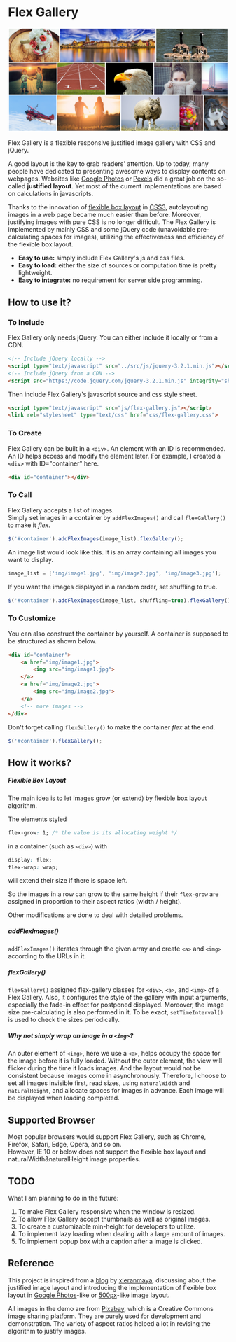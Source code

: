 # Flex Gallery

![Demo](examples/readme-img.png "Demo")

Flex Gallery is a flexible responsive justified image gallery with CSS and jQuery.

A good layout is the key to grab readers' attention. Up to today, 
many people have dedicated to presenting awesome ways to display contents on webpages.
Websites like [Google Photos](https://photos.google.com) or [Pexels](https://www.pexels.com/) 
did a great job on the so-called **justified layout**. 
Yet most of the current implementations are based on calculations in javascripts. 

Thanks to the innovation of 
[flexible box layout](https://developer.mozilla.org/en-US/docs/Web/CSS/CSS_Flexible_Box_Layout) 
in [CSS3](https://developer.mozilla.org/en-US/docs/Web/CSS/CSS3), 
autolayouting images in a web page became much easier than before.
Moreover, justifying images with pure CSS is no longer difficult.
The Flex Gallery is implemented by mainly CSS and some jQuery code (unavoidable pre-calculating spaces for images), 
utilizing the effectiveness and efficiency of the flexible box layout.

* **Easy to use:** simply include Flex Gallery's js and css files.
* **Easy to load:** either the size of sources or computation time is pretty lightweight.
* **Easy to integrate:** no requirement for server side programming.

## How to use it?

### To Include

Flex Gallery only needs jQuery. You can either include it locally or from a CDN.
```html
<!-- Include jQuery locally -->
<script type="text/javascript" src="../src/js/jquery-3.2.1.min.js"></script>
<!-- Include jQuery from a CDN -->
<script src="https://code.jquery.com/jquery-3.2.1.min.js" integrity="sha256-hwg4gsxgFZhOsEEamdOYGBf13FyQuiTwlAQgxVSNgt4=" crossorigin="anonymous">
```

Then include Flex Gallery's javascript source and css style sheet.
```html
<script type="text/javascript" src="js/flex-gallery.js"></script>
<link rel="stylesheet" type="text/css" href="css/flex-gallery.css">
```

### To Create

Flex Gallery can be built in a `<div>`. An element with an ID is recommended. 
An ID helps access and modify the element later. For example, I created a `<div>` with ID="container" here.
```html
<div id="container"></div>
```

### To Call

Flex Gallery accepts a list of images.  
Simply set images in a container by `addFlexImages()` and call `flexGallery()` to make it *flex*.
```javascript
$('#container').addFlexImages(image_list).flexGallery();
```

An image list would look like this. It is an array containing all images you want to display.
```javascript
image_list = ['img/image1.jpg', 'img/image2.jpg', 'img/image3.jpg'];
```

If you want the images displayed in a random order, set shuffling to true.
```javascript
$('#container').addFlexImages(image_list, shuffling=true).flexGallery();
```

### To Customize

You can also construct the container by yourself.
A container is supposed to be structured as shown below.
```html
<div id="container">
    <a href="img/image1.jpg">
        <img src="img/image1.jpg">
    </a>
    <a href="img/image2.jpg">
        <img src="img/image2.jpg">
    </a>
    <!-- more images -->
</div>
```

Don't forget calling `flexGallery()` to make the container *flex* at the end.
```javascript
$('#container').flexGallery();
```

## How it works?

##### Flexible Box Layout

The main idea is to let images grow (or extend) by flexible box layout algorithm.

The elements styled
```css
flex-grow: 1; /* the value is its allocating weight */
```
in a container (such as `<div>`) with
```css
display: flex;
flex-wrap: wrap;
```
will extend their size if there is space left.

So the images in a row can grow to the same height if their `flex-grow` are assigned in proportion to their aspect ratios (width / height).

Other modifications are done to deal with detailed problems.

##### addFlexImages()

`addFlexImages()` iterates through the given array and create `<a>` and `<img>` according to the URLs in it.

##### flexGallery()

`flexGallery()` assigned flex-gallery classes for `<div>`, `<a>`, and `<img>` of a Flex Gallery. 
Also, it configures the style of the gallery with input arguments, 
especially the fade-in effect for postponed displayed. Moreover, 
the image size pre-calculating is also performed in it. To be exact, 
`setTimeInterval()` is used to check the sizes periodically.

##### Why not simply wrap an image in a `<img>`?

An outer element of `<img>`, here we use a `<a>`, helps occupy the space for the image before it is fully loaded.
Without the outer element, the view will flicker during the time it loads images.
And the layout would not be consistent because images come in asynchronously.
Therefore, I choose to set all images invisible first, read sizes, using `naturalWidth` and `naturalHeight`, 
and allocate spaces for images in advance. Each image will be displayed when loading completed.

## Supported Browser

Most popular browsers would support Flex Gallery, such as Chrome, Firefox, Safari, Edge, Opera, and so on.  
However, IE 10 or below does not support the flexible box layout and naturalWidth&naturalHeight image properties.

## TODO

What I am planning to do in the future:  
1. To make Flex Gallery responsive when the window is resized.
2. To allow Flex Gallery accept thumbnails as well as original images. 
3. To create a customizable min-height for developers to utilize.
4. To implement lazy loading when dealing with a large amount of images.
5. To implement popup box with a caption after a image is clicked.

## Reference

This project is inspired from a [blog](https://github.com/xieranmaya/blog/issues/4) by [xieranmaya](https://github.com/xieranmaya), 
discussing about the justified image layout and introducing the implementation of flexible box layout in 
[Google Photos](https://photos.google.com)-like or [500px](https://500px.com/)-like image layout.

All images in the demo are from [Pixabay](https://pixabay.com/), which is a Creative Commons image sharing platform. 
They are purely used for development and demonstration. 
The variety of aspect ratios helped a lot in revising the algorithm to justify images.
